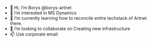 - 👋 Hi, I’m Borys @borys-artnet
- 👀 I’m interested in MS Dynamics
- 🌱 I’m currently learning how to reconcile entire techstack of Artnet there.
- 💞️ I’m looking to collaborate on Creating new infrastructure
- 📫 Use corporate email

<!---
borys-artnet/borys-artnet is a ✨ special ✨ repository because its `README.md` (this file) appears on your GitHub profile.
You can click the Preview link to take a look at your changes.
--->
